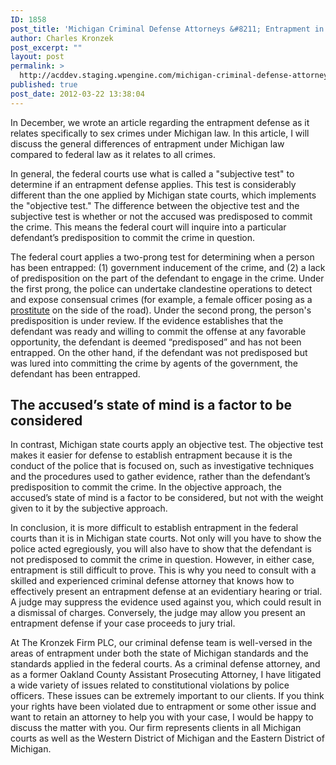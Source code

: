 ```yaml
---
ID: 1858
post_title: 'Michigan Criminal Defense Attorneys &#8211; Entrapment in Michigan and the Federal System'
author: Charles Kronzek
post_excerpt: ""
layout: post
permalink: >
  http://acddev.staging.wpengine.com/michigan-criminal-defense-attorneys-entrapment-in-michigan-and-the-federal-system.html
published: true
post_date: 2012-03-22 13:38:04
---
```

In December, we wrote an article regarding the entrapment defense as it relates specifically to sex crimes under Michigan law. In this article, I will discuss the general differences of entrapment under Michigan law compared to federal law as it relates to all crimes.

In general, the federal courts use what is called a "subjective test" to determine if an entrapment defense applies. This test is considerably different than the one applied by Michigan state courts, which implements the "objective test." The difference between the objective test and the subjective test is whether or not the accused was predisposed to commit the crime. This means the federal court will inquire into a particular defendant’s predisposition to commit the crime in question.

The federal court applies a two-prong test for determining when a person has been entrapped: (1) government inducement of the crime, and (2) a lack of predisposition on the part of the defendant to engage in the crime. Under the first prong, the police can undertake clandestine operations to detect and expose consensual crimes (for example, a female officer posing as a <a href="http://www.sexcrimeattorneys.com/lawyer-attorney-1865315.html">prostitute</a> on the side of the road). Under the second prong, the person's predisposition is under review. If the evidence establishes that the defendant was ready and willing to commit the offense at any favorable opportunity, the defendant is deemed “predisposed” and has not been entrapped. On the other hand, if the defendant was not predisposed but was lured into committing the crime by agents of the government, the defendant has been entrapped.

<h2>The accused’s state of mind is a factor to be considered</h2>

In contrast, Michigan state courts apply an objective test. The objective test makes it easier for defense to establish entrapment because it is the conduct of the police that is focused on, such as investigative techniques and the procedures used to gather evidence, rather than the defendant’s predisposition to commit the crime. In the objective approach, the accused’s state of mind is a factor to be considered, but not with the weight given to it by the subjective approach.

In conclusion, it is more difficult to establish entrapment in the federal courts than it is in Michigan state courts. Not only will you have to show the police acted egregiously, you will also have to show that the defendant is not predisposed to commit the crime in question. However, in either case, entrapment is still difficult to prove. This is why you need to consult with a skilled and <a>experienced criminal defense attorney</a> that knows how to effectively present an entrapment defense at an evidentiary hearing or trial. A judge may suppress the evidence used against you, which could result in a dismissal of charges. Conversely, the judge may allow you present an entrapment defense if your case proceeds to jury trial.

At The Kronzek Firm PLC, our criminal defense team is well-versed in the areas of entrapment under both the state of Michigan standards and the standards applied in the federal courts. As a criminal defense attorney, and as a former Oakland County Assistant Prosecuting Attorney, I have litigated a wide variety of issues related to constitutional violations by police officers. These issues can be extremely important to our clients. If you think your rights have been violated due to entrapment or some other issue and want to retain an attorney to help you with your case, I would be happy to discuss the matter with you. Our firm represents clients in all Michigan courts as well as the Western District of Michigan and the Eastern District of Michigan.